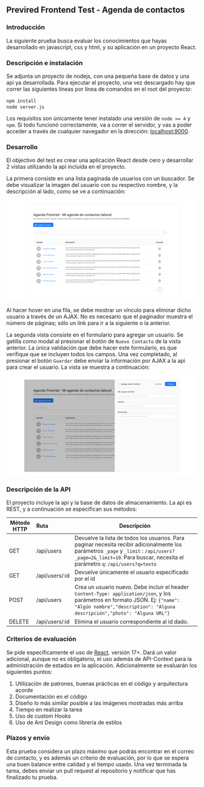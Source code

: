 ## Previred Frontend Test - Agenda de contactos

### Introducción

La siguiente prueba busca evaluar los conocimientos que hayas desarrollado en javascript, css y html, y su aplicación en un proyecto React.

### Descripción e instalación

Se adjunta un proyecto de nodejs, con una pequeña base de datos y una api ya desarrollada. Para ejecutar el proyecto, una vez descargado hay que correr las siguientes líneas por línea de comandos en el root del proyecto:

```
npm install
node server.js
```

Los requisitos son únicamente tener instalado una versión de `node >= 4` y `npm`.
Si todo funcionó correctamente, va a correr el servidor, y vas a poder acceder a través de cualquier navegador en la dirección: [localhost:9000](http://localhost:9000).

### Desarrollo

El objectivo del test es crear una aplicación React desde cero y desarrollar 2 vistas utilizando la api incluida en el proyecto.

La primera consiste en una lista paginada de usuarios con un buscador. Se debe visualizar la imagen del usuario con su respectivo nombre, y la descripción al lado, como se ve a continuación:

![alt text](./contacts_index.png "Users list")

Al hacer hover en una fila, se debe mostrar un vínculo para eliminar dicho usuario a través de un AJAX. No es necesario que el paginador muestra el número de páginas; sólo un link para ir a la siguiente o la anterior.

La segunda vista consiste en el formulario para agregar un usuario. Se gatilla como modal al presionar el botón de `Nuevo Contacto` de la vista anterior. La única validación que debe hacer este formulario, es que verifique que se incluyen todos los campos. Una vez completado, al presionar el botón `Guardar` debe enviar la información por AJAX a la api para crear el usuario. La vista se muestra a continuación:

![alt text](./new_contact.png "New Contact")

### Descripción de la API

El proyecto incluye la api y la base de datos de almacenamiento. La api es REST, y a continuación se especifican sus métodos:

| Método HTTP | Ruta           | Descripción                                                                                                                                                                                                            |
| ----------- | :------------- | ---------------------------------------------------------------------------------------------------------------------------------------------------------------------------------------------------------------------- |
| GET         | /api/users     | Devuelve la lista de todos los usuarios. Para paginar necesita recibir adicionalmente los parámetros `_page` y `_limit` : `/api/users?_page=2&_limit=10`. Para buscar, necesita el parámetro `q`: `/api/users?q=texto` |
| GET         | /api/users/:id | Devuelve únicamente el usuario especificado por el id                                                                                                                                                                  |
| POST        | /api/users     | Crea un usuario nuevo. Debe incluir el header `Content-Type: application/json`, y los parámetros en formato JSON. Ej: `{"name": "Algún nombre","description": "Alguna descripción","photo": "Alguna URL"}`             |
| DELETE      | /api/users/:id | Elimina el usuario correspondiente al id dado.                                                                                                                                                                         |

### Criterios de evaluación

Se pide específicamente el uso de [React](https://facebook.github.io/react/). versión 17+. Dará un valor adicional, aunque no es obligatorio, el uso además de API-Context para la administración de estados en la aplicación. Adicionalmente se evaluarán los siguientes puntos:

1. Utilización de patrones, buenas prácticas en el código y arquitectura acorde
2. Documentación en el código
3. Diseño lo más similar posible a las imágenes mostradas más arriba
4. Tiempo en realizar la tarea
5. Uso de custom Hooks
6. Uso de Ant Design como librería de estilos

### Plazos y envío

Esta prueba considera un plazo máximo que podrás encontrar en el correo de contacto, y es además un criterio de evaluación, por lo que se espera una buen balance entre calidad y el tiempo usado. Una vez terminada la tarea, debes enviar un pull request al repositorio y notificar que has finalizado tu prueba.
